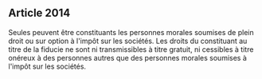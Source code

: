 Article 2014
----
Seules peuvent être constituants les personnes morales soumises de plein droit
ou sur option à l'impôt sur les sociétés. Les droits du constituant au titre de
la fiducie ne sont ni transmissibles à titre gratuit, ni cessibles à titre
onéreux à des personnes autres que des personnes morales soumises à l'impôt sur
les sociétés.
